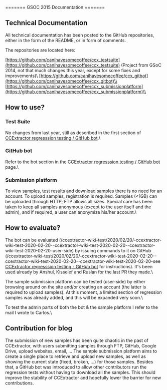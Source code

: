 
======= GSOC 2015 Documentation =======

## Technical Documentation

All technical documentation has been posted to the GitHub repositories, either in the form of the README, or in form of comments.

The repositories are located here:

[https://github.com/canihavesomecoffee/ccx_testsuite](https://github.com/canihavesomecoffee/ccx_testsuite) (Project from GSoC 2014, not that much changes this year, except for some fixes and improvements)\\
[https://github.com/canihavesomecoffee/ccx_gitbot](https://github.com/canihavesomecoffee/ccx_gitbot)\\
[https://github.com/canihavesomecoffee/ccx_submissionplatform](https://github.com/canihavesomecoffee/ccx_submissionplatform)\\

## How to use?

### Test Suite

No changes from last year, still as described in the first section of [CCExtractor regresssion testing / GitHub bot](/ccextractor-wiki-test/2020/02/20/-ccextractor-wiki-test-2020-02-20--ccextractor-wiki-test-2020-02-20--ccextractor-wiki-test-2020-02-20-gsocpublic-ccextractor_regression_testing).\\

### GitHub bot

Refer to the bot section in the [CCExtractor regresssion testing / GitHub bot](/ccextractor-wiki-test/2020/02/20/-ccextractor-wiki-test-2020-02-20--ccextractor-wiki-test-2020-02-20--ccextractor-wiki-test-2020-02-20-gsocpublic-ccextractor_regression_testing) page.\\

### Submission platform

To view samples, test results and download samples there is no need for an account. To upload samples, registration is required. Samples (<1GB) can be uploaded through HTTP; FTP allows all sizes. Special care has been taken to keep all samples anonymous (except to the user itself and the admin), and if required, a user can anonymize his/her account.\\

## How to evaluate?

The bot can be evaluated (/ccextractor-wiki-test/2020/02/20/-ccextractor-wiki-test-2020-02-20--ccextractor-wiki-test-2020-02-20--ccextractor-wiki-test-2020-02-20-user-side) by issuing commands to it on GitHub (/ccextractor-wiki-test/2020/02/20/-ccextractor-wiki-test-2020-02-20--ccextractor-wiki-test-2020-02-20--ccextractor-wiki-test-2020-02-20-see [CCExtractor regresssion testing - GitHub bot](gsocpublic-ccextractor_regression_testing) for instructions). It's been used already by Anshul, Kisselef and Ruslan for the last PR they made.\\

The sample submission platform can be tested (user-side) by either browsing around on the site and/or creating an account (the latter is required to upload samples). At this moment, a limited section of regression samples was already added, and this will be expanded very soon.\\

To test the admin parts of both the bot & the sample platform I refer to the mail I wrote to Carlos.\\


## Contribution for blog

The submission of new samples has been quite chaotic in the past of CCExtractor, with users submitting samples through FTP, GitHub, Google Drive, upload websites, email, ... The sample submission platform aims to create a single place to retrieve and upload new samples, as well as showing the current state (fixed, broken, ...) for those samples. Besides that, a GitHub bot was introduced to allow other contributors run the regression tests without having to download all the samples. This should improve the stability of CCExtractor and hopefully lower the barrier for new contributions.

